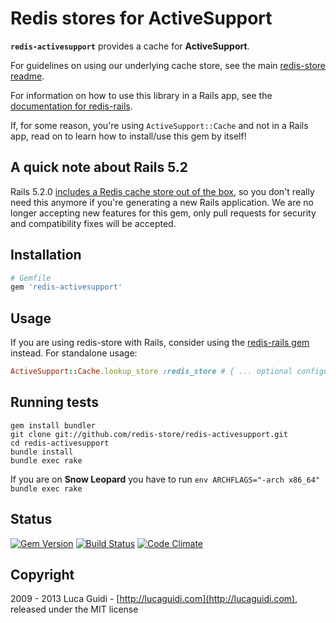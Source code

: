 # Redis stores for ActiveSupport

__`redis-activesupport`__ provides a cache for __ActiveSupport__.


For guidelines on using our underlying cache store, see the main [redis-store readme](https://github.com/redis-store/redis-store).

For information on how to use this library in a Rails app, see the [documentation for redis-rails](https://github.com/redis-store/redis-rails).

If, for some reason, you're using `ActiveSupport::Cache` and not in a Rails app, read on to learn how to install/use this gem by itself!

## A quick note about Rails 5.2

Rails 5.2.0 [includes a Redis cache store out of the
box](https://github.com/rails/rails/pull/31134), so you don't really
need this anymore if you're generating a new Rails application. We
are no longer accepting new features for this gem, only pull requests
for security and compatibility fixes will be accepted.

## Installation

```ruby
# Gemfile
gem 'redis-activesupport'
```

## Usage

If you are using redis-store with Rails, consider using the [redis-rails gem](https://github.com/redis-store/redis-rails) instead. For standalone usage:

```ruby
ActiveSupport::Cache.lookup_store :redis_store # { ... optional configuration ... }
```

## Running tests

```shell
gem install bundler
git clone git://github.com/redis-store/redis-activesupport.git
cd redis-activesupport
bundle install
bundle exec rake
```

If you are on **Snow Leopard** you have to run `env ARCHFLAGS="-arch x86_64" bundle exec rake`

## Status

[![Gem Version](https://badge.fury.io/rb/redis-activesupport.png)](http://badge.fury.io/rb/redis-activesupport)
[![Build Status](https://secure.travis-ci.org/redis-store/redis-activesupport.png?branch=master)](http://travis-ci.org/redis-store/redis-activesupport?branch=master)
[![Code Climate](https://codeclimate.com/github/redis-store/redis-activesupport.png)](https://codeclimate.com/github/redis-store/redis-activesupport)

## Copyright

2009 - 2013 Luca Guidi - [http://lucaguidi.com](http://lucaguidi.com), released under the MIT license
